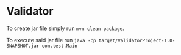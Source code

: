 # Validator

To create jar file simply run `mvn clean package`.

To execute said jar file run `java -cp target/ValidatorProject-1.0-SNAPSHOT.jar com.test.Main
`